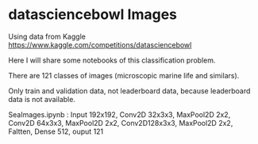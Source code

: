 # datasciencebowl Images
Using data from Kaggle https://www.kaggle.com/competitions/datasciencebowl

Here I will share some notebooks of this classification problem.

There are 121 classes of images (microscopic marine life and similars).

Only train and validation data, not leaderboard data, because leaderboard data is not available.

SeaImages.ipynb : Input 192x192, Conv2D 32x3x3, MaxPool2D 2x2, Conv2D 64x3x3, MaxPool2D 2x2, Conv2D128x3x3, MaxPool2D 2x2, Faltten, Dense 512, ouput 121 
